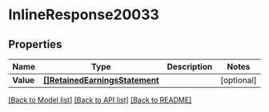 # InlineResponse20033

## Properties

Name | Type | Description | Notes
------------ | ------------- | ------------- | -------------
**Value** | [**[]RetainedEarningsStatement**](retainedEarningsStatement.md) |  | [optional] 

[[Back to Model list]](../README.md#documentation-for-models) [[Back to API list]](../README.md#documentation-for-api-endpoints) [[Back to README]](../README.md)


